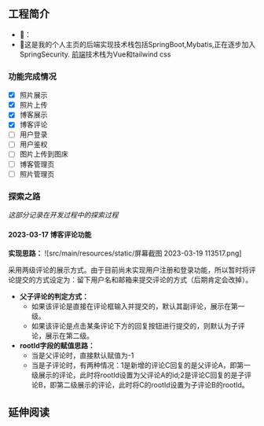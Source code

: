 ## 工程简介
- 🔗：
- 🤖这是我的个人主页的后端实现技术栈包括SpringBoot,Mybatis,正在逐步加入SpringSecurity.  [前端](https://github.com/Hawks-eat-nothing/my-site-vue)技术栈为Vue和tailwind css

### 功能完成情况
- [x] 照片展示
- [x] 照片上传
- [x] 博客展示
- [x] 博客评论
- [ ] 用户登录
- [ ] 用户鉴权
- [ ] 图片上传到图床
- [ ] 博客管理页
- [ ] 照片管理页

### 探索之路
*这部分记录在开发过程中的探索过程*

#### 2023-03-17 博客评论功能
**实现思路：**
![src/main/resources/static/屏幕截图 2023-03-19 113517.png]

采用两级评论的展示方式。由于目前尚未实现用户注册和登录功能，所以暂时将评论提交的方式设定为：留下用户名和邮箱来提交评论的方式（后期肯定会改掉）。
- **父子评论的判定方式：**
    - 如果该评论是直接在评论框输入并提交的，默认其副评论，展示在第一级。
    - 如果该评论是点击某条评论下方的回复按钮进行提交的，则默认为子评论，展示在第二级。
- **rootId字段的赋值思路：**
    - 当是父评论时，直接默认赋值为-1
    - 当是子评论时，有两种情况：1是新增的评论C回复的是父评论A，即第一级展示的评论，此时将rootId设置为父评论A的id;2是评论C回复的是子评论B，即第二级展示的评论，此时将C的rootId设置为子评论B的rootId。
## 延伸阅读
